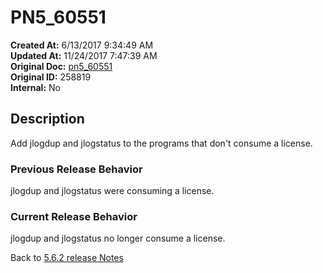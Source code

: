 # PN5_60551

**Created At:** 6/13/2017 9:34:49 AM  
**Updated At:** 11/24/2017 7:47:39 AM  
**Original Doc:** [pn5_60551](https://docs.jbase.com/36526-5-6-2-release-notes/pn5_60551)  
**Original ID:** 258819  
**Internal:** No  

## Description

Add jlogdup and jlogstatus to the programs that don't consume a license.

### Previous Release Behavior

jlogdup and jlogstatus were consuming a license.

### Current Release Behavior

jlogdup and jlogstatus no longer consume a license.

Back to [5.6.2 release Notes](./../README.md)
